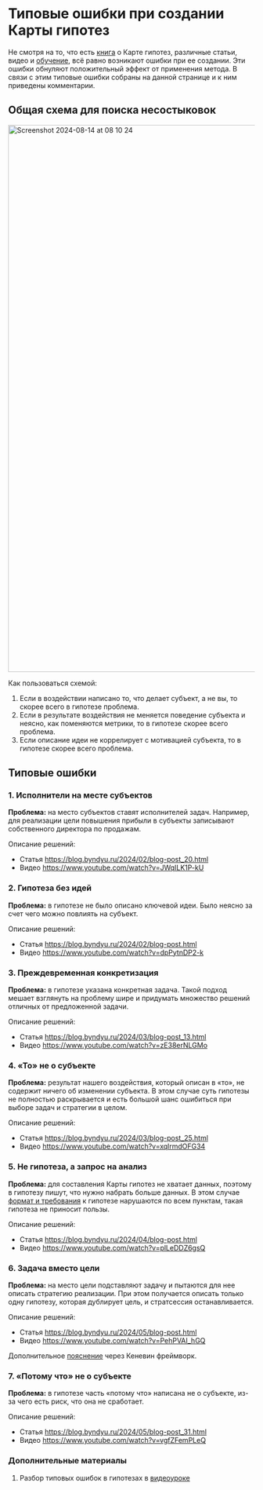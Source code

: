 # Типовые ошибки при создании Карты гипотез

Не смотря на то, что есть [книга](https://картагипотез.рф/book) о Карте гипотез, различные статьи, видео и [обучение](https://картагипотез.рф/study), всё равно возникают ошибки при ее создании. Эти ошибки обнуляют положительный эффект от применения метода. В связи с этим типовые ошибки собраны на данной странице и к ним приведены комментарии.

## Общая схема для поиска несостыковок

<img width="1115" alt="Screenshot 2024-08-14 at 08 10 24" src="https://github.com/user-attachments/assets/e9aa0f8b-920d-4084-8fc4-d96a8d67d32f">

Как пользоваться схемой:
1. Если в воздействии написано то, что делает субъект, а не вы, то скорее всего в гипотезе проблема.
2. Если в результате воздействия не меняется поведение субъекта и неясно, как поменяются метрики, то в гипотезе скорее всего проблема.
3. Если описание идеи не коррелирует с мотивацией субъекта, то в гипотезе скорее всего проблема.

## Типовые ошибки

### 1. Исполнители на месте субъектов

**Проблема:** на место субъектов ставят исполнителей задач. Например, для реализации цели повышения прибыли в субъекты записывают собственного директора по продажам.

Описание решений:
 * Статья https://blog.byndyu.ru/2024/02/blog-post_20.html
 * Видео https://www.youtube.com/watch?v=JWqILK1P-kU 

### 2. Гипотеза без идей

**Проблема:** в гипотезе не было описано ключевой идеи. Было неясно за счет чего можно повлиять на субъект.

Описание решений:
 * Статья https://blog.byndyu.ru/2024/02/blog-post.html
 * Видео https://www.youtube.com/watch?v=dpPytnDP2-k

### 3. Преждевременная конкретизация

**Проблема:** в гипотезе указана конкретная задача. Такой подход мешает взглянуть на проблему шире и придумать множество  решений отличных от предложенной задачи.

Описание решений:
 * Статья https://blog.byndyu.ru/2024/03/blog-post_13.html
 * Видео https://www.youtube.com/watch?v=zE38erNLGMo

### 4. «То» не о субъекте

**Проблема:** результат нашего воздействия, который описан в «то», не содержит ничего об изменении субъекта. В этом случае суть гипотезы не полностью раскрывается и есть большой шанс ошибиться при выборе задач и стратегии в целом.

Описание решений:
 * Статья https://blog.byndyu.ru/2024/03/blog-post_25.html
 * Видео https://www.youtube.com/watch?v=xqlrmdOFG34

### 5. Не гипотеза, а запрос на анализ

**Проблема:** для составления Карты гипотез не хватает данных, поэтому в гипотезу пишут, что нужно набрать больше данных. В этом случае [формат и требования](https://github.com/Byndyusoft/hypothesismapping?tab=readme-ov-file#формат-гипотезы) к гипотезе нарушаются по всем пунктам, такая гипотеза не приносит пользы.

Описание решений:
 * Статья https://blog.byndyu.ru/2024/04/blog-post.html
 * Видео https://www.youtube.com/watch?v=plLeDDZ6gsQ

### 6. Задача вместо цели

**Проблема:** на место цели подставляют задачу и пытаются для нее описать стратегию реализации. При этом получается описать только одну гипотезу, которая дублирует цель, и стратсессия останавливается.

Описание решений:
 * Статья https://blog.byndyu.ru/2024/05/blog-post.html
 * Видео https://www.youtube.com/watch?v=PehPVAI_hGQ

Дополнительное [пояснение](https://blog.byndyu.ru/2024/05/blog-post_7.html) через Кеневин фреймворк.

### 7. «Потому что» не о субъекте

**Проблема:** в гипотезе часть «потому что» написана не о субъекте, из-за чего есть риск, что она не сработает.

Описание решений:
 * Статья https://blog.byndyu.ru/2024/05/blog-post_31.html
 * Видео https://www.youtube.com/watch?v=vgfZFemPLeQ

### Дополнительные материалы
1. Разбор типовых ошибок в гипотезах в [видеоуроке](https://blog.byndyu.ru/2024/06/blog-post_29.html)
